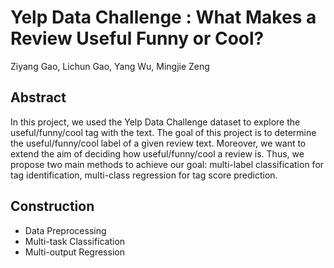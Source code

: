 # Yelp Data Challenge : What Makes a Review Useful Funny or Cool?
Ziyang Gao, Lichun Gao, Yang Wu, Mingjie Zeng
## Abstract
In this project, we used the Yelp Data Challenge dataset to explore the useful/funny/cool tag with the text.  The goal of this project is to determine the useful/funny/cool label of a given review text. Moreover, we want to extend the aim of deciding how useful/funny/cool a review is. Thus, we propose two main methods to achieve our goal: multi-label classification for tag identification, multi-class regression for tag score prediction.
## Construction
- Data Preprocessing 
- Multi-task Classification
- Multi-output Regression

